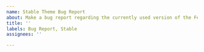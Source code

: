 ```yaml
---
name: Stable Theme Bug Report
about: Make a bug report regarding the currently used version of the Feren OS Theme
title: ''
labels: Bug Report, Stable
assignees: ''

---
```



